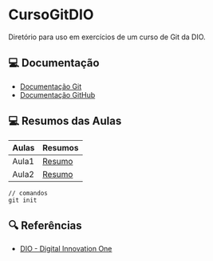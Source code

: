 # CursoGitDIO
Diretório para uso em exercícios de um curso de Git da DIO.

## 💻 Documentação
- [Documentação Git](https://git-scm.com/doc)
- [Documentação GitHub](https://docs.github.com/)

## 💻 Resumos das Aulas 
|Aulas | Resumos    |
|------|----------- |
| Aula1| [Resumo]() |
| Aula2| [Resumo]() |

````
// comandos
git init
````
## 🔍 Referências
- [DIO - Digital Innovation One](https://dio.me/en)







